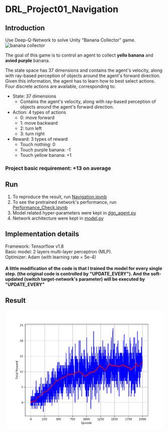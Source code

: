 # DRL_Project01_Navigation
## Introduction
Use Deep-Q-Network to solve Unity "Banana Collector" game.
![banana collector](https://s3.amazonaws.com/video.udacity-data.com/topher/2018/June/5b1ab4b0_banana/banana.gif)

The goal of this game is to control an agent to collect **yello banana** and **aviod purple** banana.

The state space has 37 dimensions and contains the agent's velocity, along with ray-based perception of objects around the agent's forward direction. Given this information, the agent has to learn how to best select actions. Four discrete actions are available, corresponding to:

* State: 37 dimensions
  * Contains the agent's velocity, along with ray-based perception of objects around the agent's forward direction.
* Action: 4 types of actions
  * 0: move forward
  * 1: move backward
  * 2: turn left
  * 3: turn right
* Reward: 3 types of reward
  * Touch nothing: 0
  * Touch purple banana: -1
  * Touch yellow banana: +1
### Project basic requirement: +13 on average

## Run
1. To reproduce the result, run [Navigation.ipynb](./Navigation.ipynb)
2. To see the pretrained network's performance, run [Performance_Check.ipynb](./Performance_Check.ipynb)
3. Model related hyper-parameters were kept in [dgn_agent.py](./dqn_agent.py)
4. Network architecture were kept in [model.py](./model.py)

## Implementation details
Framework: Tensorflow v1.8  <br>
Basic model: 2 layers multi-layer perceptron (MLP). <br>
Optimizer: Adam (with learning rate = 5e-4) <br>
#### A little modification of the code is that I trained the model for every single step. (the original code is controlled by "UPDATE_EVERY"). And the soft-updated (switch target-network's parameter) will be executed by "UPDATE_EVERY"

## Result
![result_mean_cumulative_reward](./img/mean_collected_reward.png)

